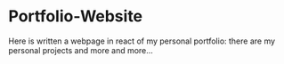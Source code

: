 # Portfolio-Website
Here is written a webpage in react of my personal portfolio: there are my personal projects and more and more...
